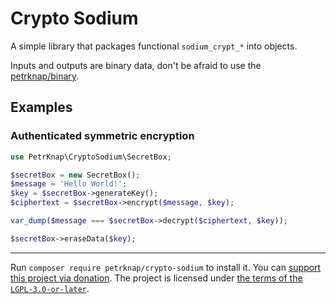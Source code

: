# Crypto Sodium

A simple library that packages functional `sodium_crypt_*` into objects.

Inputs and outputs are binary data, don't be afraid to use the [petrknap/binary](../php-binary).


## Examples

### Authenticated symmetric encryption

```php
use PetrKnap\CryptoSodium\SecretBox;

$secretBox = new SecretBox();
$message = 'Hello World!';
$key = $secretBox->generateKey();
$ciphertext = $secretBox->encrypt($message, $key);

var_dump($message === $secretBox->decrypt($ciphertext, $key));

$secretBox->eraseData($key);
```

---

Run `composer require petrknap/crypto-sodium` to install it.
You can [support this project via donation](https://petrknap.github.io/donate.html).
The project is licensed under [the terms of the `LGPL-3.0-or-later`](./COPYING.LESSER).
